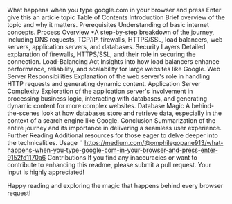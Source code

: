 What happens when you type google.com in your browser and press Enter give this an article topic
Table of Contents
Introduction
Brief overview of the topic and why it matters.
Prerequisites
Understanding of basic internet concepts.
Process Overview *A step-by-step breakdown of the journey, including DNS requests, TCP/IP, firewalls, HTTPS/SSL, load balancers, web servers, application servers, and databases.
Security Layers
Detailed explanation of firewalls, HTTPS/SSL, and their role in securing the connection.
Load-Balancing Act
Insights into how load balancers enhance performance, reliability, and scalability for large websites like Google.
Web Server Responsibilities
Explanation of the web server's role in handling HTTP requests and generating dynamic content.
Application Server Complexity
Exploration of the application server's involvement in processing business logic, interacting with databases, and generating dynamic content for more complex websites.
Database Magic
A behind-the-scenes look at how databases store and retrieve data, especially in the context of a search engine like Google.
Conclusion
Summarization of the entire journey and its importance in delivering a seamless user experience.
Further Reading
Additional resources for those eager to delve deeper into the technicalities.
Usage
'' https://medium.com/@omphilegopane913/what-happens-when-you-type-google-com-in-your-browser-and-press-enter-9152fd1170a6
Contributions
If you find any inaccuracies or want to contribute to enhancing this readme, please submit a pull request. Your input is highly appreciated!

Happy reading and exploring the magic that happens behind every browser request!
